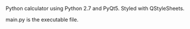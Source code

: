 Python calculator using Python 2.7 and PyQt5. Styled with QStyleSheets.

main.py is the executable file.
